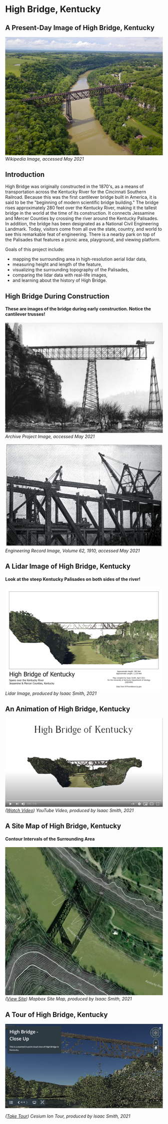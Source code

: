 # High Bridge, Kentucky

## A Present-Day Image of High Bridge, Kentucky

![High Bridge, Kentucky](graphics/highbridgeabove.jpg)
*Wikipedia Image, accessed May 2021*

## Introduction
High Bridge was originally constructed in the 1870's, as a means of transportation across the Kentucky River for the Cincinnati Southern Railroad. Because this was the first cantilever bridge built in America, it is said to be the "beginning of modern scientific bridge building."
The bridge rises approximately 280 feet over the Kentucky River, making it the tallest bridge in the world at the time of its construction. It connects Jessamine and Mercer Counties by crossing the river around the Kentucky Palisades. In addition, the bridge has been designated as a National Civil Engineering Landmark. Today, visitors come from all ove the state, country, and world to see this remarkable feat of engineering. There is a nearby park on top of the Palisades that features a picnic area, playground, and viewing platform.

Goals of this project include:
* mapping the surrounding area in high-resolution aerial lidar data,
* measuring height and length of the feature,
* visualizing the surrounding topography of the Palisades,
* comparing the lidar data with real-life images,
* and learning about the history of High Bridge.

## High Bridge During Construction

#### These are images of the bridge during early construction. Notice the cantilever trusses!

![High Bridge, Kentucky](graphics/earlybridge.jpg)
*Archive Project Image, accessed May 2021*

![High Bridge, Kentucky](graphics/highbridgeconstruction.jpg)
*Engineering Record Image, Volume 62, 1910, accessed May 2021*

## A Lidar Image of High Bridge, Kentucky

#### Look at the steep Kentucky Palisades on both sides of the river!

![High Bridge, Kentucky](graphics/highBridge.jpg)
*Lidar Image, produced by Isaac Smith, 2021*

## An Animation of High Bridge, Kentucky

![High Bridge Animation](graphics/videoanimation.jpg)    
*([Watch Video](https://www.youtube.com/watch?v=EQ29kmdPV54))*
*YouTube Video, produced by Isaac Smith, 2021*

## A Site Map of High Bridge, Kentucky

#### Contour Intervals of the Surrounding Area

![High Bridge Site Map](graphics/contour.jpg)
*([View Site](https://issm224.github.io/highbridgeky/site-map/))*
*Mapbox Site Map, produced by Isaac Smith, 2021*

## A Tour of High Bridge, Kentucky

![High Bridge Tour](graphics/cesiumion.jpg)

*([Take Tour](https://issm224.github.io/highbridgeky/tour/))*
*Cesium Ion Tour, produced by Isaac Smith, 2021*

